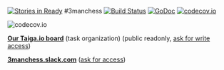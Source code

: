 [![Stories in Ready](https://badge.waffle.io/ArchieT/3manchess.png?label=ready&title=Ready)](https://waffle.io/ArchieT/3manchess)
#3manchess [![Build Status](https://travis-ci.org/ArchieT/3manchess.svg?branch=master)](https://travis-ci.org/ArchieT/3manchess) [![GoDoc](https://godoc.org/github.com/ArchieT/3manchess?status.svg)](https://godoc.org/github.com/ArchieT/3manchess) [![codecov.io](https://codecov.io/github/ArchieT/3manchess/coverage.svg?branch=master)](https://codecov.io/github/ArchieT/3manchess?branch=master)

![codecov.io](https://codecov.io/github/ArchieT/3manchess/branch.svg?branch=master)

[**Our Taiga.io board**](https://tree.taiga.io/project/archiet-3manchess-robot/) (task organization) (public readonly, [ask for write access](mailto:archiet@platinum.edu.pl))

[**3manchess.slack.com**](https://3manchess.slack.com/) ([ask for access](mailto:archiet@platinum.edu.pl))
